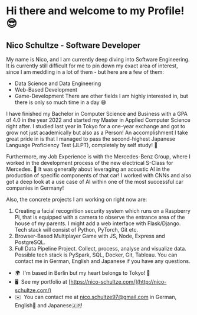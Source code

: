 Hi there and welcome to my Profile! 😎
==============================

Nico Schultze - Software Developer
------------------

My name is Nico, and I am currently deep diving into Software Engineering. It is currently still difficult for me to pin down my exact area of interest, since I am meddling in a lot of them - but here are a few of them: 
- Data Science and Data Engineering
- Web-Based Development
- Game-Development
There are other fields I am highly interested in, but there is only so much time in a day 😄

I have finished my Bachelor in Computer Science and Business with a GPA of 4.0 in the year 2022 and started my Master in Applied Computer Science right after. 
I studied last year in Tokyo for a one-year exchange and got to grow not just academically but also as a Person! An accomplishment I take great pride in is that I managed to pass the second-highest Japanese Language Proficiency Test (JLPT), completely by self study! :mount_fuji:

Furthermore, my Job Experience is with the Mercedes-Benz Group, where I worked in the development process of the new electrical S-Class for Mercedes. 🚗 
It was generally about leveraging an acoustic AI in the production of specific components of that car! I worked with CNNs and also got a deep look at a use case of AI within one of the most successful car companies in Germany! 

Also, the concrete projects I am working on right now are: 
1. Creating a facial recognition security system which runs on a Raspberry Pi, that is equipped with a camera to observe the entrance area of the house of my parents. I might add a web interface with Flask/Django. Tech stack will consist of Python, PyTorch, Git etc.
2. Browser-Based Multiplayer Game with JS, Node, Express and PostgreSQL.
3. Full Data Pipeline Project. Collect, process, analyse and visualize data. Possible tech stack is PySpark, SQL, Docker, Git, Tableau. You can contact me in German, English and Japanese if you have any questions.

* 🌍  I'm based in Berlin but my heart belongs to Tokyo! :tokyo_tower:
* 🖥️  See my portfolio at [https://nico-schultze.com/](http://nico-schultze.com/)
* ✉️  You can contact me at [nico.schultze97@gmail.com](mailto:nico.schultze97@gmail.com) in German, English:england: and Japanese:jp:!
